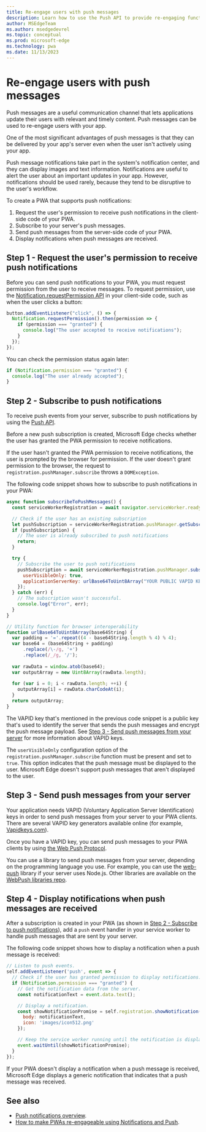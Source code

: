 ```yaml
---
title: Re-engage users with push messages
description: Learn how to use the Push API to provide re-engaging functionality in your Progressive Web App (PWA).
author: MSEdgeTeam
ms.author: msedgedevrel
ms.topic: conceptual
ms.prod: microsoft-edge
ms.technology: pwa
ms.date: 11/13/2023
---
```

# Re-engage users with push messages

Push messages are a useful communication channel that lets applications update their users with relevant and timely content. Push messages can be used to re-engage users with your app.

One of the most significant advantages of push messages is that they can be delivered by your app's server even when the user isn't actively using your app.

Push message notifications take part in the system's notification center, and they can display images and text information.  Notifications are useful to alert the user about an important updates in your app.  However, notifications should be used rarely, because they tend to be disruptive to the user's workflow.

To create a PWA that supports push notifications:

1.  Request the user's permission to receive push notifications in the client-side code of your PWA.
1.  Subscribe to your server's push messages.
1.  Send push messages from the server-side code of your PWA.
1.  Display notifications when push messages are received.


<!-- ====================================================================== -->
## Step 1 - Request the user's permission to receive push notifications

Before you can send push notifications to your PWA, you must request permission from the user to receive messages.  To request permission, use the [Notification.requestPermission API](https://developer.mozilla.org/docs/Web/API/Notification/requestPermission_static) in your client-side code, such as when the user clicks a button:

```javascript
button.addEventListener("click", () => {
  Notification.requestPermission().then(permission => {
    if (permission === "granted") {
      console.log("The user accepted to receive notifications");
    }
  });
});
```

You can check the permission status again later:

```javascript
if (Notification.permission === "granted") {
  console.log("The user already accepted");
}
```


<!-- ====================================================================== -->
## Step 2 - Subscribe to push notifications

To receive push events from your server, subscribe to push notifications by using the [Push API](https://developer.mozilla.org/docs/Web/API/Push_API).

Before a new push subscription is created, Microsoft Edge checks whether the user has granted the PWA permission to receive notifications.

If the user hasn't granted the PWA permission to receive notifications, the user is prompted by the browser for permission.  If the user doesn't grant permission to the browser, the request to `registration.pushManager.subscribe` throws a `DOMException`.

The following code snippet shows how to subscribe to push notifications in your PWA:

```javascript
async function subscribeToPushMessages() {
  const serviceWorkerRegistration = await navigator.serviceWorker.ready;

  // Check if the user has an existing subscription
  let pushSubscription = serviceWorkerRegistration.pushManager.getSubscription();
  if (pushSubscription) {
    // The user is already subscribed to push notifications
    return;
  }

  try {
    // Subscribe the user to push notifications
    pushSubscription = await serviceWorkerRegistration.pushManager.subscribe({
      userVisibleOnly: true,
      applicationServerKey: urlBase64ToUint8Array("YOUR PUBLIC VAPID KEY HERE")
    });
  } catch (err) {
    // The subscription wasn't successful.
    console.log("Error", err);
  }
}

// Utility function for browser interoperability
function urlBase64ToUint8Array(base64String) {
  var padding = '='.repeat((4 - base64String.length % 4) % 4);
  var base64 = (base64String + padding)
      .replace(/\-/g, '+')
      .replace(/_/g, '/');
  
  var rawData = window.atob(base64);
  var outputArray = new Uint8Array(rawData.length);
  
  for (var i = 0; i < rawData.length; ++i) {
    outputArray[i] = rawData.charCodeAt(i);
  }
  return outputArray;
}
```

The VAPID key that's mentioned in the previous code snippet is a public key that's used to identify the server that sends the push messages and encrypt the push message payload.  See [Step 3 - Send push messages from your server](#step-3---send-push-messages-from-your-server) for more information about VAPID keys.

The `userVisibleOnly` configuration option of the `registration.pushManager.subscribe` function must be present and set to `true`.  This option indicates that the push message must be displayed to the user.  Microsoft Edge doesn't support push messages that aren't displayed to the user.


<!-- ====================================================================== -->
## Step 3 - Send push messages from your server

Your application needs VAPID (Voluntary Application Server Identification) keys in order to send push messages from your server to your PWA clients.  There are several VAPID key generators available online (for example, [Vapidkeys.com](https://vapidkeys.com)).

Once you have a VAPID key, you can send push messages to your PWA clients by using [the Web Push Protocol](https://web.dev/push-notifications-web-push-protocol/).

You can use a library to send push messages from your server, depending on the programming language you use.  For example, you can use the [web-push](https://github.com/web-push-libs/web-push) library if your server uses Node.js. Other libraries are available on the [WebPush libraries repo](https://github.com/web-push-libs/).


<!-- ====================================================================== -->
## Step 4 - Display notifications when push messages are received

After a subscription is created in your PWA (as shown in [Step 2 - Subscribe to push notifications](#step-2---subscribe-to-push-notifications)), add a `push` event handler in your service worker to handle push messages that are sent by your server.

The following code snippet shows how to display a notification when a push message is received:

```javascript
// Listen to push events.
self.addEventListener('push', event => {
  // Check if the user has granted permission to display notifications.
  if (Notification.permission === "granted") {
    // Get the notification data from the server.
    const notificationText = event.data.text();

    // Display a notification.
    const showNotificationPromise = self.registration.showNotification('Sample PWA', {
      body: notificationText,
      icon: 'images/icon512.png'
    });

    // Keep the service worker running until the notification is displayed.
    event.waitUntil(showNotificationPromise);
  }
});
```

If your PWA doesn't display a notification when a push message is received, Microsoft Edge displays a generic notification that indicates that a push message was received.


<!-- ====================================================================== -->
## See also

* [Push notifications overview](https://web.dev/push-notifications-overview/).
* [How to make PWAs re-engageable using Notifications and Push](https://developer.mozilla.org/docs/Web/Progressive_web_apps/Tutorials/js13kGames/Re-engageable_Notifications_Push).
